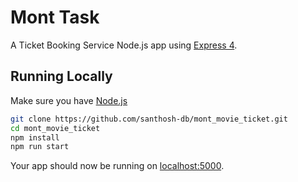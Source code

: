 # Mont Task
A Ticket Booking Service Node.js app using [Express 4](http://expressjs.com/).

## Running Locally

Make sure you have [Node.js](http://nodejs.org/)

```sh
git clone https://github.com/santhosh-db/mont_movie_ticket.git
cd mont_movie_ticket
npm install
npm run start
```

Your app should now be running on [localhost:5000](http://localhost:5000/).